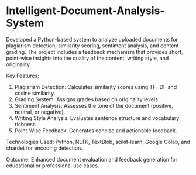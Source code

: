 # Intelligent-Document-Analysis-System

Developed a Python-based system to analyze uploaded documents for plagiarism detection, similarity scoring, sentiment analysis, and content grading. The project includes a feedback mechanism that provides short, point-wise insights into the quality of the content, writing style, and originality.

Key Features:
1. Plagiarism Detection: Calculates similarity scores using TF-IDF and cosine similarity.
2. Grading System: Assigns grades based on originality levels.
3. Sentiment Analysis: Assesses the tone of the document (positive, neutral, or negative).
4. Writing Style Analysis: Evaluates sentence structure and vocabulary richness.
5. Point-Wise Feedback: Generates concise and actionable feedback.

Technologies Used: Python, NLTK, TextBlob, scikit-learn, Google Colab, and chardet for encoding detection.

Outcome: Enhanced document evaluation and feedback generation for educational or professional use cases.
